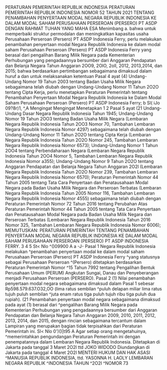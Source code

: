  PERATURAN PEMERINTAH REPUBLIK INDONESIA PERATURAN PEMERINTAH REPUBLIK INDONESIA NOMOR 52 TAHUN 2021 TENTANG PENAMBAHAN PENYERTAAN MODAL NEGARA REPUBLIK INDONESIA KE DALAM MODAL SAHAM PERUSAHAAN PERSEROAN (PERSERO) PT ASDP
DENGAN RAHMAT TUHAN YANG MAHA ESA Menimbang a. bahwa untuk memperbaiki struktur permodalan dan meningkatkan kapasitas usaha Perusahaan Perseroan (Persero) PT ASDP Indonesia Ferry, perlu melakukan penambahan penyertaan modal Negara Republik Indonesia ke dalam modal saham Perusahaan Perseroan (Persero) PT ASDP Indonesia Ferry yang berasal dari pengalihan Barang Milik Negara pada Kementerian Perhubungan yang pengadaannya bersumber dari Anggaran Pendapatan dan Belanja Negara Tahun Anggaran 2OO9, 2OlO, 2oll, 2012, 2013,2014, dan 2015; bahwa berdasarkan pertimbangan sebagaimana dimaksud dalam huruf a dan untuk melaksanakan ketentuan Pasal 4 ayat (4) Undang-Undang Nomor 19 Tahun 2003 tentang Badan Usaha Milik Negara sebagaimana telah diubah dengan Undang-Undang Nomor 11 Tahun 2O2O tentang Cipta Kerja, perlu menetapkan Peraturan Pemerintah tentang Penambahan Penyertaan Modal Negara Republik Indonesia ke Dalam Modal Saham Perusahaan Perseroan (Persero) PT ASDP Indonesia Ferry; b Sl( iJo 09?8r)1, ^,A Mengingat Mengingat Menetapkan 1 2 Pasal 5 ayat (21 Undang-Undang Dasar Negara Republik Indonesia Tahun 1945; Undang-Undang Nomor 19 Tahun 2OO3 tentang Badan Usaha Milik Negara (Lembaran Negara Republik Indonesia Tahun 2OO3 Nomor 70, Tambahan Lembaran Negara Republik Indonesia Nomor 4297) sebagaimana telah diubah dengan Undang-Undang Nomor 11 Tahun 2O2O tentang Cipta Kerja (Lembaran Negara Republik Indonesia Tahun 2O2O Nomor 245, Tambahan Lembaran Negara Republik Indonesia Nomor 6573); Undang-Undang Nomor 1 Tahun 2OO4 tentang Perbendaharaan Negara (Lembaran Negara Republik Indonesia Tahun 2OO4 Nomor 5, Tambahan Lembaran Negara Republik Indonesia Nomor a355); Undang-Undang Nomor 9 Tahun 2O2O tentang Anggaran Pendapatan dan Belanja Negara Tahun Anggaran 2O2l (Lembaran Negara Republik Indonesia Tahun 2O2O Nomor 239, Tambahan Lembaran Negara Republik Indonesia Nomor 6570); Peraturan Pemerintah Nomor 44 Tahun 2005 tentang Tata Cara Penyertaan dan Penatausahaan Modal Negara pada Badan Usaha Milik Negara dan Perseroan Terbatas (Lembaran Negara Republik Indonesia Tahun 2005 Nomor 116, Tambahan Lembaran Negara Republik Indonesia Nomor 4555) sebagaimana telah diubah dengan Peraturan Pemerintah Nomor 72 Tahun 2016 tentang Perubahan Atas Peraturan Pemerintah Nomor 44 Tahun 2005 tentang Tata Cara Penyertaan dan Penatausahaan Modal Negara pada Badan Usaha Milik Negara dan Perseroan Terbatas (Lembaran Negara Republik Indonesia Tahun 2016 Nomor 325, Tambahan Lembaran Negara Republik Indonesia Nomor 6006);
MEMUTUSKAN:
 PERATURAN PEMERINTAH TENTANG PENAMBAHAN PENYERTAAN MODAL NEGARA REPUBLIK INDONESIA KE DALAM MODAL SAHAM PERUSAHAAN PERSEROAN (PERSERO) PT ASDP INDONESIA FERRY. 3 4 5 St< Nlo ^()09900 A a -J- Pasal 1 Negara Republik Indonesia melakukan ^penambahan penyertaan modal ke dalam modal saham Perusahaan Perseroan (Persero) PT ASDP Indonesia Ferry ^yang statusnya sebagai Perusahaan Perseroan ^(Persero) ditetapkan berdasarkan Peraturan Pemerintah Nomor ^15 Tahun 7992 tentang Pengalihan Bentuk Perusahaan Umum (PERUM) Angkutan Sungai, Danau dan Penyeberangan menjadi Perusahaan Perseroan (PERSERO). Pasal 2 (1) Nilai penambahan penyertaan modal negara sebagaimana dimaksud dalam Pasal 1 sebesar Rp598.579.637.O32,OO (lima ratus sembilan ^puluh delapan miliar lima ratus tujuh puluh sembilan ^juta enam ratus tiga puluh tujuh ribu tiga puluh dua rupiah). (21 Penambahan penyertaan modal negara sebagaimana dimaksud pada ayat (1) berasal dari ^pengalihan Barang Milik Negara pada Kementerian Perhubungan yang pengadaannya bersumber dari Anggaran Pendapatan dan Belanja Negara Tahun Anggaran 2009, 2010, 2011, 2012, 2013, 2014, dan 2015, dengan rincian sebagaimana tercantum dalam Lampiran yang merupakan bagian tidak terpisahkan dari Peraturan Pemerintah ini. Sl< Nlo 0')()|t95 A
Agar setiap orang mengetahuinya, ^memerintahkan pengundangan Peraturan Pemerintah ini dengan penempatannya dalam Lembaran Negara Republik Indonesia. Ditetapkan di Jakarta pada tanggal 3 Maret 2O2l ttd JOKO WIDODO Diundangkan di Jakarta pada tanggal 4 Maret 2O2l MENTERI HUKUM DAN HAK ASASI ^MANUSIA REPUBLIK INDONESIA, ttd. YASONNA H. LAOLY LEMBARAN NEGARA REPUBLIK ^INDONESIA TAHUN ^2O2I ^NOMOR 73